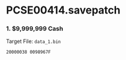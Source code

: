 # PCSE00414.savepatch

### 1. $9,999,999 Cash

Target File: `data_1.bin`

```
20000038 0098967F
```

